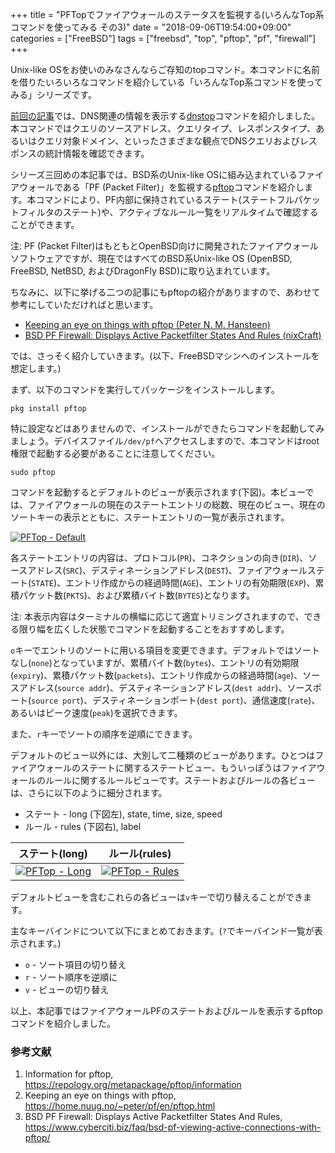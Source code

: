 +++
title = "PFTopでファイアウォールのステータスを監視する(いろんなTop系コマンドを使ってみる その3)"
date = "2018-09-06T19:54:00+09:00"
categories = ["FreeBSD"]
tags = ["freebsd", "top", "pftop", "pf", "firewall"]
+++

Unix-like OSをお使いのみなさんならご存知のtopコマンド。本コマンドに名前を借りたいろいろなコマンドを紹介している「いろんなTop系コマンドを使ってみる」シリーズです。

[前回の記事](/post/freebsd-dnstop/)では、DNS関連の情報を表示する[dnstop](http://dns.measurement-factory.com/tools/dnstop/)コマンドを紹介しました。本コマンドではクエリのソースアドレス、クエリタイプ、レスポンスタイプ、あるいはクエリ対象ドメイン、といったさまざまな観点でDNSクエリおよびレスポンスの統計情報を確認できます。

シリーズ三回めの本記事では、BSD系のUnix-like OSに組み込まれているファイアウォールである「PF (Packet Filter)」を監視する[pftop](https://repology.org/metapackage/pftop/information)コマンドを紹介します。本コマンドにより、PF内部に保持されているステート(ステートフルパケットフィルタのステート)や、アクティブなルール一覧をリアルタイムで確認することができます。

注: PF (Packet Filter)はもともとOpenBSD向けに開発されたファイアウォールソフトウェアですが、現在ではすべてのBSD系Unix-like OS (OpenBSD, FreeBSD, NetBSD, およびDragonFly BSD)に取り込まれています。

ちなみに、以下に挙げる二つの記事にもpftopの紹介がありますので、あわせて参考にしていただければと思います。

- [Keeping an eye on things with pftop (Peter N. M. Hansteen)](https://home.nuug.no/~peter/pf/en/pftop.html)
- [BSD PF Firewall: Displays Active Packetfilter States And Rules (nixCraft)](https://www.cyberciti.biz/faq/bsd-pf-viewing-active-connections-with-pftop/)

では、さっそく紹介していきます。(以下、FreeBSDマシンへのインストールを想定します。)

まず、以下のコマンドを実行してパッケージをインストールします。

``` shell
pkg install pftop
```

特に設定などはありませんので、インストールができたらコマンドを起動してみましょう。デバイスファイル`/dev/pf`へアクセスしますので、本コマンドはroot権限で起動する必要があることに注意してください。

``` shell
sudo pftop
```

コマンドを起動するとデフォルトのビューが表示されます(下図)。本ビューでは、ファイアウォールの現在のステートエントリの総数、現在のビュー、現在のソートキーの表示とともに、ステートエントリの一覧が表示されます。

[![PFTop - Default](/img/freebsd/pftop-default-small.png)](/img/freebsd/pftop-default.png)

各ステートエントリの内容は、プロトコル(`PR`)、コネクションの向き(`DIR`)、ソースアドレス(`SRC`)、デスティネーションアドレス(`DEST`)、ファイアウォールステート(`STATE`)、エントリ作成からの経過時間(`AGE`)、エントリの有効期限(`EXP`)、累積パケット数(`PKTS`)、および累積バイト数(`BYTES`)となります。

注: 本表示内容はターミナルの横幅に応じて適宜トリミングされますので、できる限り幅を広くした状態でコマンドを起動することをおすすめします。

`o`キーでエントリのソートに用いる項目を変更できます。デフォルトではソートなし(`none`)となっていますが、累積バイト数(`bytes`)、エントリの有効期限(`expiry`)、累積パケット数(`packets`)、エントリ作成からの経過時間(`age`)、ソースアドレス(`source addr`)、デスティネーションアドレス(`dest addr`)、ソースポート(`source port`)、デスティネーションポート(`dest port`)、通信速度(`rate`)、あるいはピーク速度(`peak`)を選択できます。

また、`r`キーでソートの順序を逆順にできます。

デフォルトのビュー以外には、大別して二種類のビューがあります。ひとつはファイアウォールのステートに関するステートビュー、もういっぽうはファイアウォールのルールに関するルールビューです。ステートおよびルールの各ビューは、さらに以下のように細分されます。

- ステート - long (下図左), state, time, size, speed
- ルール - rules (下図右), label

|ステート(long)|ルール(rules)|
|:---:|:---:|
|[![PFTop - Long](/img/freebsd/pftop-long-small.png)](/img/freebsd/pftop-long.png)|[![PFTop - Rules](/img/freebsd/pftop-rules-small.png)](/img/freebsd/pftop-rules.png)|

デフォルトビューを含むこれらの各ビューは`v`キーで切り替えることができます。

主なキーバインドについて以下にまとめておきます。(`?`でキーバインド一覧が表示されます。)

- `o` - ソート項目の切り替え
- `r` - ソート順序を逆順に
- `v` - ビューの切り替え

以上、本記事ではファイアウォールPFのステートおよびルールを表示するpftopコマンドを紹介しました。

### 参考文献
1. Information for  pftop, https://repology.org/metapackage/pftop/information
1. Keeping an eye on things with pftop, https://home.nuug.no/~peter/pf/en/pftop.html
1. BSD PF Firewall: Displays Active Packetfilter States And Rules, https://www.cyberciti.biz/faq/bsd-pf-viewing-active-connections-with-pftop/
